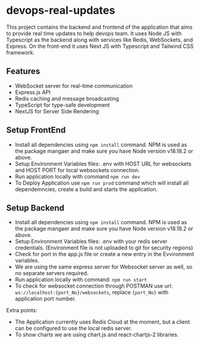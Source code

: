 ﻿# devops-real-updates
This project contains the backend and frontend of the application that aims to provide real time updates to help devops team. It uses Node JS with Typescript as the backend along with services like Redis, WebSockets, and Express. On the front-end it uses Next JS with Typescript and Tailwind CSS framework.


## Features

- WebSocket server for real-time communication
- Express.js API
- Redis caching and message broadcasting
- TypeScript for type-safe development
- NextJS for Server Side Rendering

## Setup FrontEnd

- Install all dependencies using `npm install` command. NPM is used as the package mangaer and make sure you have Node version v18.18.2 or above.
- Setup Environment Variables files: .env with HOST URL for websockets and HOST PORT for local websockets connection.
- Run application locally with command `npm run dev`
- To Deploy Application use `npm run prod` command which will install all dependemncies, create a build and starts the application.

## Setup Backend

- Install all dependencies using `npm install` command. NPM is used as the package mangaer and make sure you have Node version v18.18.2 or above.
- Setup Environment Variables files: .env with your redis server credentials. (Environment file is not uploaded to git for security regions)
- Check for port in the app.js file or create a new entry in the Evvironment variables.
- We are using the same express server for Websocket server as well, so no separate servers required.
- Run application locally with command: `npm run start`
- To check for websocket connection through POSTMAN use url: `ws://localhost:{port_No}/websockets`, replace `{port_No}` with application port number.

Extra points: 
- The Application currently uses Redis Cloud at the moment, but a client can be configured to use the local redis server. 
- To show charts we are using chart.js and react-chartjs-2 libraries. 
